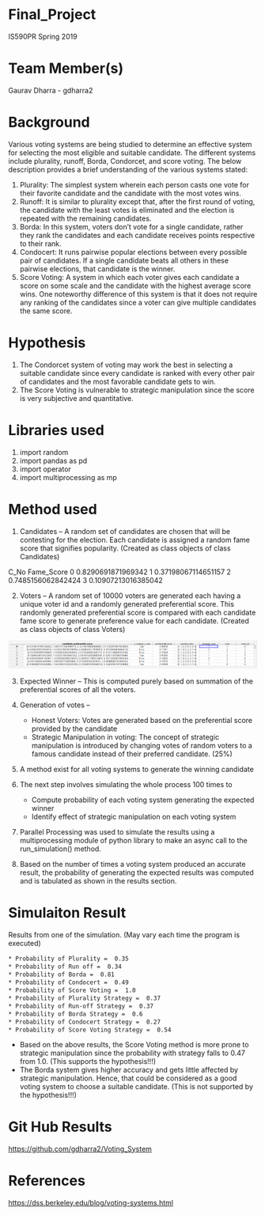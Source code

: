 # Final_Project
IS590PR Spring 2019

# Team Member(s)
Gaurav Dharra - gdharra2

# Background
Various voting systems are being studied to determine an effective system for selecting the most eligible and suitable candidate. The different systems include plurality, runoff, Borda, Condorcet, and score voting. The below description provides a brief understanding of the various systems stated:

1. Plurality: The simplest system wherein each person casts one vote for their favorite candidate and the candidate with the most votes wins.
2. Runoff: It is similar to plurality except that, after the first round of voting, the candidate with the least votes is eliminated and the election is repeated with the remaining candidates.
3. Borda: In this system, voters don’t vote for a single candidate, rather they rank the candidates and each candidate receives points respective to their rank.
4. Condocert: It runs pairwise popular elections between every possible pair of candidates. If a single candidate beats all others in these pairwise elections, that candidate is the winner.
5. Score Voting: A system in which each voter gives each candidate a score on some scale and the candidate with the highest average score wins. One noteworthy difference of this system is that it does not require any ranking of the candidates since a voter can give multiple candidates the same score.

# Hypothesis
1. The Condorcet system of voting may work the best in selecting a suitable candidate since every candidate is ranked with every other pair of candidates and the most favorable candidate gets to win.
2. The Score Voting is vulnerable to strategic manipulation since the score is very subjective and quantitative. 

# Libraries used
1. import random
2. import pandas as pd
3. import operator
4. import multiprocessing as mp

# Method used
1. Candidates – A random set of candidates are chosen that will be contesting for the election. Each candidate is assigned a random fame score that signifies popularity. (Created as class objects of class Candidates)

C_No  Fame_Score
0     0.8290691871969342
1     0.37198067114651157
2     0.7485156062842424 
3     0.10907213016385042

2. Voters – A random set of 10000 voters are generated each having a unique voter id and a randomly generated preferential score. This randomly generated preferential score is compared with each candidate fame score to generate preference value for each candidate. (Created as class objects of class Voters) 

![Voters_DataFrame](https://github.com/gdharra2/Voting_System/blob/master/Voters_DataFrame.PNG)

3. Expected Winner – This is computed purely based on summation of the preferential scores of all the voters.

4. Generation of votes – 
   * Honest Voters: Votes are generated based on the preferential score provided by the candidate
   * Strategic Manipulation in voting: The concept of strategic manipulation is introduced by changing votes of  random voters to a famous candidate instead of their preferred candidate. (25%)

5. A method exist for all voting systems to generate the winning candidate

6. The next step involves simulating the whole process 100 times to 
   * Compute probability of each voting system generating the expected winner
   * Identify effect of strategic manipulation on each voting system

7. Parallel Processing was used to simulate the results using a multiprocessing module of python library to make an async call to the run_simulation() method.

8. Based on the number of times a voting system produced an accurate result, the probability of generating the expected results was computed and is tabulated as shown in the results section.

# Simulaiton Result

Results from one of the simulation. (May vary each time the program is executed)

    * Probability of Plurality =  0.35
    * Probability of Run off =  0.34
    * Probability of Borda =  0.81
    * Probability of Condocert =  0.49
    * Probability of Score Voting =  1.0
    * Probability of Plurality Strategy =  0.37
    * Probability of Run-off Strategy =  0.37
    * Probability of Borda Strategy =  0.6
    * Probability of Condocert Strategy =  0.27
    * Probability of Score Voting Strategy =  0.54

* Based on the above results, the Score Voting method is more prone to strategic manipulation since the probability with strategy falls to 0.47 from 1.0. (This supports the hypothesis!!!)
* The Borda system gives higher accuracy and gets little affected by strategic manipulation. Hence, that could be considered as a good voting system to choose a suitable candidate. (This is not supported by the hypothesis!!!)

# Git Hub Results
https://github.com/gdharra2/Voting_System

# References
https://dss.berkeley.edu/blog/voting-systems.html
